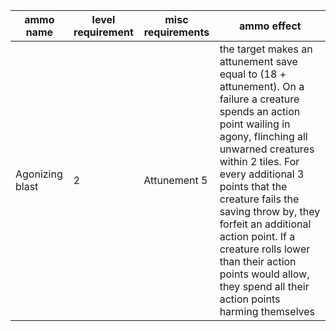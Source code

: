 | ammo name | level requirement | misc requirements | ammo effect |
| --- | --- | --- | --- |
| Agonizing blast | 2 | Attunement 5 | the target makes an attunement save equal to (18 + attunement). On a failure a creature spends an action point wailing in agony, flinching all unwarned creatures within 2 tiles. For every additional 3 points that the creature fails the saving throw by, they forfeit an additional action point. If a creature rolls lower than their action points would allow, they spend all their action points harming themselves |
